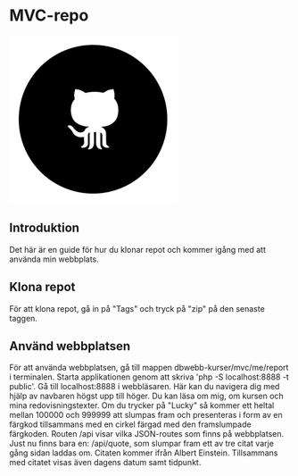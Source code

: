 # MVC-repo

<img src="public/img/github.png" alt="github icon" width="300px">

Introduktion
------------

Det här är en guide för hur du klonar repot och kommer igång med att använda min webbplats.

Klona repot
-----------

För att klona repot, gå in på "Tags" och tryck på "zip" på den senaste taggen.

Använd webbplatsen
------------------

För att använda webbplatsen, gå till mappen dbwebb-kurser/mvc/me/report i terminalen. Starta applikationen genom att skriva 'php -S localhost:8888 -t public'. Gå till localhost:8888 i webbläsaren. Här kan du navigera dig med hjälp av navbaren högst upp till höger. Du kan läsa om mig, om kursen och mina redovisningstexter. Om du trycker på "Lucky" så kommer ett heltal mellan 100000 och 999999 att slumpas fram och presenteras i form av en färgkod tillsammans med en cirkel färgad med den framslumpade färgkoden.
Routen /api visar vilka JSON-routes som finns på webbplatsen. Just nu finns bara en: /api/quote, som slumpar fram ett av tre citat varje gång sidan laddas om. Citaten kommer ifrån Albert Einstein. Tillsammans med citatet visas även dagens datum samt tidpunkt.
